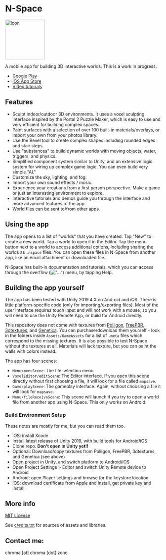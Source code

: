 # N-Space

<img src="https://raw.githubusercontent.com/vanjac/voxel-editor/master/Assets/icon.png" alt="Icon" width="128">

A mobile app for building 3D interactive worlds. This is a work in progress.

- [Google Play](https://play.google.com/store/apps/details?id=com.vantjac.voxel)
- [iOS App Store](https://itunes.apple.com/us/app/n-space/id1448016814)
- [Video tutorials](https://www.youtube.com/playlist?list=PLMiQPjIk5IrpgNcQY5EUYaGFDuAf7PLY2)

## Features

- Sculpt indoor/outdoor 3D environments. It uses a voxel sculpting interface inspired by the Portal 2 Puzzle Maker, which is easy to use and very efficient for building complex spaces.
- Paint surfaces with a selection of over 100 built-in materials/overlays, or import your own from your photos library.
- Use the Bevel tool to create complex shapes including rounded edges and stair steps.
- Use "substances" to build dynamic worlds with moving objects, water, triggers, and physics.
- Simplified component system similar to Unity, and an extensive logic system for wiring up complex game logic. You can even build very simple "AI."
- Customize the sky, lighting, and fog.
- Import your own sound effects / music.
- Experience your creations from a first person perspective. Make a game or just an interesting environment to explore.
- Interactive tutorials and demos guide you through the interface and more advanced features of the app.
- World files can be sent to/from other apps.

## Using the app

The app opens to a list of "worlds" that you have created. Tap "New" to create a new world. Tap a world to open it in the Editor. Tap the menu button next to a world to access additional options, including sharing the worlds as `.nspace` files. You can open these files in N-Space from another app, like an email attachment or downloaded file.

N-Space has built-in documentation and tutorials, which you can access through the overflow (!["..."](https://github.com/vanjac/voxel-editor/blob/master/Assets/VoxelEditor/GUI/icons/dots-vertical.png)) menu, by tapping Help.

## Building the app yourself

The app has been tested with Unity 2019.4.X on Android and iOS. There is little platform-specific code (only for importing/exporting files). Most of the user interface requires touch input and will not work with a mouse, so you will need to use the Unity Remote App, or build for Android directly.

This repository does not come with textures from [Poliigon](https://www.poliigon.com/), [FreePBR](https://freepbr.com/), [3dtextures](3dtextures.me), and [Genetica](http://spiralgraphics.biz/genetica.htm). You can purchase/download them yourself - look in the folders inside `Assets/GameAssets` for a list of `.meta` files which correspond to the missing textures. It is also possible to test N-Space without the textures at all. Materials will lack texture, but you can paint the walls with colors instead.

The app has four scenes:

- `Menu/menuScene`: The file selection menu
- `VoxelEditor/editScene`: The Editor interface. If you open this scene directly without first choosing a file, it will look for a file called `mapsave`.
- `Game/playScene`: The gameplay interface. Again, without choosing a file it will look for `mapsave`.
- `Menu/fileReceiveScene`: This scene will launch if you try to open a world file from another app using N-Space. This only works on Android.

### Build Environment Setup

These notes are mostly for me, but you can read them too.

- iOS: install Xcode
- Install latest release of Unity 2019, with build tools for Android/iOS.
- Clone repo. **Don't open in Unity yet!!**
- Optional: Download/copy textures from Poliigon, FreePBR, 3dtextures, and Genetica (see above)
- Open project in Unity, and switch platform to Android/iOS
- Open Project Settings > Editor and switch Unity Remote device to Android
- Android: open Player settings and browse for the keystore location.
- iOS: download certificate from Apple and install, get private key and install

## More info

[MIT License](https://github.com/vanjac/voxel-editor/blob/master/LICENSE.txt)

See [credits.txt](https://github.com/vanjac/voxel-editor/blob/master/Assets/Menu/credits.txt) for sources of assets and libraries.

## Contact me:

chroma [at] chroma [dot] zone
